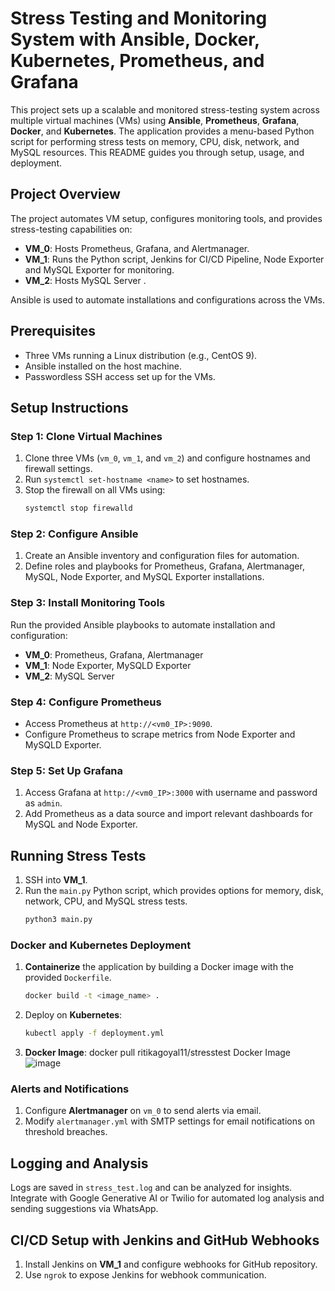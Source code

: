 # Stress Testing and Monitoring System with Ansible, Docker, Kubernetes, Prometheus, and Grafana


This project sets up a scalable and monitored stress-testing system across multiple virtual machines (VMs) using **Ansible**, **Prometheus**, **Grafana**, **Docker**, and **Kubernetes**. The application provides a menu-based Python script for performing stress tests on memory, CPU, disk, network, and MySQL resources. This README guides you through setup, usage, and deployment.


## Project Overview


The project automates VM setup, configures monitoring tools, and provides stress-testing capabilities on:


- **VM_0**: Hosts Prometheus, Grafana, and Alertmanager.
- **VM_1**: Runs the Python script, Jenkins for CI/CD Pipeline, Node Exporter and MySQL Exporter for monitoring.
- **VM_2**: Hosts MySQL Server .


Ansible is used to automate installations and configurations across the VMs.


## Prerequisites


- Three VMs running a Linux distribution (e.g., CentOS 9).
- Ansible installed on the host machine.
- Passwordless SSH access set up for the VMs.


## Setup Instructions


### Step 1: Clone Virtual Machines


1. Clone three VMs (`vm_0`, `vm_1`, and `vm_2`) and configure hostnames and firewall settings.
2. Run `systemctl set-hostname <name>` to set hostnames.
3. Stop the firewall on all VMs using:
   ```bash
   systemctl stop firewalld
   ```


### Step 2: Configure Ansible


1. Create an Ansible inventory and configuration files for automation.
2. Define roles and playbooks for Prometheus, Grafana, Alertmanager, MySQL, Node Exporter, and MySQL Exporter installations.


### Step 3: Install Monitoring Tools


Run the provided Ansible playbooks to automate installation and configuration:
- **VM_0**: Prometheus, Grafana, Alertmanager
- **VM_1**: Node Exporter, MySQLD Exporter
- **VM_2**: MySQL Server


### Step 4: Configure Prometheus


- Access Prometheus at `http://<vm0_IP>:9090`.
- Configure Prometheus to scrape metrics from Node Exporter and MySQLD Exporter.


### Step 5: Set Up Grafana


1. Access Grafana at `http://<vm0_IP>:3000` with username and password as `admin`.
2. Add Prometheus as a data source and import relevant dashboards for MySQL and Node Exporter.


## Running Stress Tests


1. SSH into **VM_1**.
2. Run the `main.py` Python script, which provides options for memory, disk, network, CPU, and MySQL stress tests.
   ```bash
   python3 main.py
   ```


### Docker and Kubernetes Deployment


1. **Containerize** the application by building a Docker image with the provided `Dockerfile`.
   ```bash
   docker build -t <image_name> .
   ```
2. Deploy on **Kubernetes**:
   ```bash
   kubectl apply -f deployment.yml
   ```
3. **Docker Image**: docker pull ritikagoyal11/stresstest
Docker Image![image](https://github.com/user-attachments/assets/0cc637a4-ba58-4801-a83d-832adb5c06ff)


### Alerts and Notifications


1. Configure **Alertmanager** on `vm_0` to send alerts via email.
2. Modify `alertmanager.yml` with SMTP settings for email notifications on threshold breaches.


## Logging and Analysis


Logs are saved in `stress_test.log` and can be analyzed for insights. Integrate with Google Generative AI or Twilio for automated log analysis and sending suggestions via WhatsApp.


## CI/CD Setup with Jenkins and GitHub Webhooks


1. Install Jenkins on **VM_1** and configure webhooks for GitHub repository.
2. Use `ngrok` to expose Jenkins for webhook communication.


